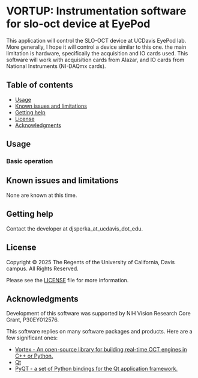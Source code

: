 # VORTUP: Instrumentation software for slo-oct device at EyePod

This application will control the SLO-OCT device at UCDavis EyePod lab. More generally, I hope it will control a device similar to this one. the main limitation is hardware, specifically the acquisition and IO cards used. This software will work with acquisition cards from Alazar, and IO cards from National Instruments (NI-DAQmx cards).


## Table of contents

* [Usage](#usage)
* [Known issues and limitations](#known-issues-and-limitations)
* [Getting help](#getting-help)
* [License](#license)
* [Acknowledgments](#acknowledgments)


## Usage



### Basic operation

## Known issues and limitations

None are known at this time.


## Getting help

Contact the developer at djsperka_at_ucdavis_dot_edu.


## License

Copyright &copy; 2025 The Regents of the University of California, Davis campus. All Rights Reserved.

Please see the [LICENSE](LICENSE.md) file for more information.


## Acknowledgments

Development of this software was supported by NIH Vision Research Core Grant, P30EY012576. 

This software replies on many software packages and products. Here are a few significant ones:

* [Vortex - An open-source library for building real-time OCT engines in C++ or Python.](https://www.vortex-oct.dev/)
* [Qt](https://www.qt.io/)
* [PyQT - a set of Python bindings for the Qt application framework.](https://www.riverbankcomputing.com/software/pyqt/)
